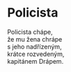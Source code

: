 # Policista

Policista chápe,  
že mu žena chrápe  
s jeho nadřízeným,  
krátce rozvedeným,  
kapitánem Drápem.

